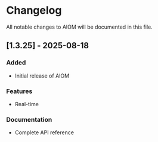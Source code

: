 # Changelog

All notable changes to AIOM will be documented in this file.

## [1.3.25] - 2025-08-18

### Added
- Initial release of AIOM

### Features
- Real-time

### Documentation
- Complete API reference